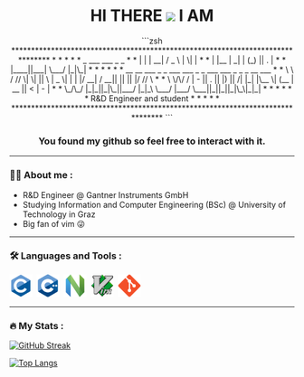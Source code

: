 <div align="center">
<h1>
HI THERE 
<img src="https://media.giphy.com/media/hvRJCLFzcasrR4ia7z/giphy.gif" width="25px">
 I AM
</h1>
```zsh
*******************************************************************************
*                                                                             *
*                                                                             *
*                           _     ___   ___   _  _                            *
*                          | |   | __| / _ \ | \| |                           *
*                          | |__ | _| | (_) || .  |                           *
*                          |____||___| \___/ |_|\_|                           *
*                                                                             *
*                                                                             *
*     __      __ ___  _  _  ___   ___  _   _  ___   ___  _  _  _  __ ___      *
*     \ \    / //   \| \| ||   \ | _ \| | | |/ __| / __|| || || |/ //   \     *
*      \ \/\/ / | - || .  || |) ||   /| |_| |\__ \| (__ | __ ||   < | - |     *
*       \_/\_/  |_|_||_|\_||___/ |_|_\ \___/ |___/ \___||_||_||_|\_\|_|_|     *
*                                                                             *
*                                                                             *
*                          R&D Engineer and student                           *
*                                                                             *
*                                                                             *
*******************************************************************************
```
<!---<img src="Banner.png" width="800" height="380" alt="Banner.png">--->
<h3>You found my github so feel free to interact with it.</h3>
</div>

---

### :technologist: About me :
- R&D Engineer @ Gantner Instruments GmbH
- Studying Information and Computer Engineering (BSc) @ University of Technology in Graz 
- Big fan of vim :stuck_out_tongue_winking_eye:

---

### :hammer_and_wrench: Languages and Tools :
<div>
  <img src="https://github.com/devicons/devicon/blob/master/icons/c/c-original.svg" title="C" alt="C" width="40" height="40"/>&nbsp;
  <img src="https://github.com/devicons/devicon/blob/master/icons/cplusplus/cplusplus-original.svg" title="Cpp" alt="Cpp" width="40" height="40"/>&nbsp;
  <img src="https://github.com/devicons/devicon/blob/master/icons/neovim/neovim-original.svg" title="neovim" alt="neovim" width="40" height="40"/>&nbsp;
  <img src="https://github.com/devicons/devicon/blob/master/icons/vim/vim-original.svg" title="vim" alt="vim" width="40" height="40"/>&nbsp;
  <img src="https://github.com/devicons/devicon/blob/master/icons/git/git-original.svg" title="git" alt="git" width="40" height="40"/>&nbsp;
</div>

---

### :fire: My Stats :

[![GitHub Streak](https://github-readme-streak-stats.herokuapp.com?user=LeonWandruschka&theme=github-dark-blue&hide_border=true&mode=weekly)](https://git.io/streak-stats)

[![Top Langs](https://github-readme-stats.vercel.app/api/top-langs/?username=LeonWandruschka&layout=compact&theme=github_dark&hide_border=true)](https://github.com/anuraghazra/github-readme-stats)

